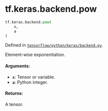 <div itemscope itemtype="http://developers.google.com/ReferenceObject">
<meta itemprop="name" content="tf.keras.backend.pow" />
</div>

# tf.keras.backend.pow

``` python
tf.keras.backend.pow(
    x,
    a
)
```



Defined in [`tensorflow/python/keras/backend.py`](https://www.tensorflow.org/code/tensorflow/python/keras/backend.py).

Element-wise exponentiation.

#### Arguments:

* <b>`x`</b>: Tensor or variable.
* <b>`a`</b>: Python integer.


#### Returns:

A tensor.